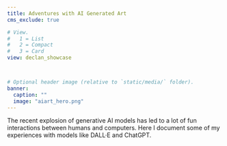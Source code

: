 ```yaml
---
title: Adventures with AI Generated Art
cms_exclude: true

# View.
#   1 = List
#   2 = Compact
#   3 = Card
view: declan_showcase



# Optional header image (relative to `static/media/` folder).
banner:
  caption: ""
  image: "aiart_hero.png"
---
```


The recent explosion of generative AI models has led to a lot of fun interactions between humans and computers. Here I document some of my experiences with models like DALL·E and ChatGPT.

</br>
